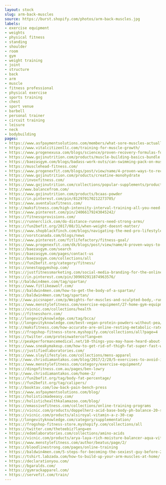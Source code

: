 ```yaml
---
layout: stock
slug: arm-back-muscles
source: https://burst.shopify.com/photos/arm-back-muscles.jpg
labels:
- exercise equipment
- weights
- physical fitness
- standing
- shoulder
- room
- gym
- weight training
- joint
- structure
- back
- arm
- muscle
- fitness professional
- physical exercise
- sports training
- chest
- sport venue
- barbell
- personal trainer
- circuit training
- leisure
- neck
- bodybuilding
pages:
- https://www.asfpaymentsolutions.com/members/what-sore-muscles-actually-mean/
- https://www.vitalcitizenllc.com/training-for-muscle-growth/
- https://www.progenexusa.com/blogs/science/proven-recovery-formulas-for-post-workout
- https://www.gojinutrition.com/products/muscle-building-basics-bundle
- https://baezasgym.com/blogs/badass-work-outs/can-swimming-pack-on-muscle
- https://musclehead-fitness.com/
- https://www.progenexfit.com/blogs/post/view/name/4-proven-ways-to-recover-post-workout-2117/
- https://www.gojinutrition.com/products/creatine-monohydrate
- https://invoxfitness.com/
- https://www.gojinutrition.com/collections/popular-supplements/products/whey-pro-whey-protein-powder
- http://www.balancefrom.com/
- https://www.gojinutrition.com/products/bcaas-powder
- https://in.pinterest.com/pin/812970170212273705/
- https://www.aventaluxfitness.com/
- http://maksfitness.com/high-intensity-interval-training-all-you-need-to-know/
- https://www.pinterest.com/pin/24066179243045242/
- https://fitnessprovisions.com/
- https://runnerclick.com/do-distance-runners-need-strong-arms/
- https://fun2befit.org/2017/08/31/when-weight-doesnt-matter/
- https://www.shopblackfinch.com/blogs/navigating-the-med-pro-lifestyle/find-time-to-exercise-even-with-a-doctors-schedule
- https://vorstcanada.com/blogs/news
- https://www.pinterest.com/fitlifefactory/fitness-goal/
- https://www.progenexfit.com/dk/blogs/post/view/name/4-proven-ways-to-recover-post-workout-2117/
- https://baezasgym.com/search
- https://baezasgym.com/pages/contact-us
- https://baezasgym.com/collections/all
- https://fun2befit.org/category/fitness/
- https://onestopgymshop.com/
- https://justfitnessmarketing.com/social-media-branding-for-the-online-trainer/
- https://in.pinterest.com/pin/309692911874963576/
- http://baldwin4men.com/tag/spartan/
- https://www.fitlikeawolf.com/
- https://baldwin4men.com/how-to-get-the-body-of-a-spartan/
- https://baldwin4men.com/tag/spartan/
- http://www.picsnaper.com/p/Weights-for-muscles-and-sculpted-body,-running-when-I-have-time-and-when-I-have-to-burn-some-...
- https://www.menstylefitness.com/exercise-equipment/27-home-gym-equipment-essentials/
- https://vicnic.com/collections/health
- https://fitnesshorn.com/
- http://longevityknowledge.com/tag/bcca/
- http://longevityknowledge.com/best-vegan-protein-powders-without-pea/
- http://maksfitness.com/how-accurate-are-online-resting-metabolic-rate-calculators/
- https://frogshop-fitness-store.myshopify.com/collections/all?page=4
- https://twitter.com/proteinwaterco?lang=en
- http://peakperformancemedical.net/10-things-you-may-have-heard-about-botox-that-are-wrong.php
- https://www.sneakymakeup.com/how-to-get-rid-of-thigh-fat-super-fast-ways/
- https://justifiedlaboratories.com/
- https://www.slaylifestyles.com/collections/mens-apparel
- http://www.chrisdiamantakos.com/blog/2017/2/28/5-exercises-to-avoid-if-you-have-low-back-pain
- https://www.menstylefitness.com/category/exercise-equipment/
- https://dingofitness.com.au/pages/ben-lowry
- http://www.chrisdiamantakos.com/home-2/
- https://fun2befit.org/tag/body-fat-percentage/
- https://fun2befit.org/tag/calipers/
- http://booktav.com/low-back-pain-bench-press
- https://www.asfpaymentsolutions.com/blog/
- https://holisticmadeeasy.com/
- https://holistichealthkalamazoo.com/blog/
- https://emassivefitness.com/collections/online-training-programs
- https://vicnic.com/products/doppelherz-acid-base-body-ph-balance-20-servings
- https://vicnic.com/products/alsiroyal-vitamin-a-z-30-cap
- http://longevityknowledge.com/category/supplementation/
- https://frogshop-fitness-store.myshopify.com/collections/all
- https://twitter.com/theteebiz?lang=en
- https://edomlaboratories.com/collections/amino-acids
- https://vicnic.com/products/arya-laya-rich-moisture-balancer-aqua-vital-50-ml
- https://www.menstylefitness.com/author/beatus/page/2/
- https://bloodlinestrong.com/pages/online-training
- https://baldwin4men.com/5-steps-for-becoming-the-sexiest-guy-before-2018/
- https://tshirt.labzada.com/how-to-build-up-your-arm-muscles-at-home/
- https://declarationyou.com/
- https://bgaralds.com/
- https://gymrackapparel.com/
- https://servefit.com/train/
---
```

